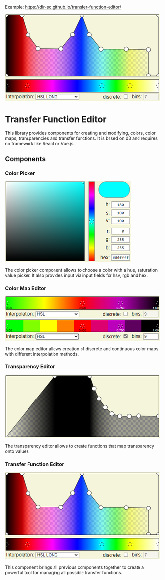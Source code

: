 Example: https://dlr-sc.github.io/transfer-function-editor/

![Teaser](docs/images/Teaser.png)

# Transfer Function Editor

This library provides components for creating and modifying, colors, color maps, transparencies and transfer functions.
It is based on d3 and requires no framework like React or Vue.js.

## Components

### Color Picker
![ColorPicker](docs/images/ColorPicker.png)

The color picker component allows to choose a color with a hue, saturation value picker. It also provides input via
input fields for hsv, rgb and hex. 

### Color Map Editor
![ColorMapContinuous](docs/images/ColorMapContinuous.png)
![ColorMapDiscrete](docs/images/ColorMapDiscrete.png)

The color map editor allows creation of discrete and continuous color maps with different interpolation methods.

### Transparency Editor
![TransparencyEditor](docs/images/TransparencyEditor.png)

The transparency editor allows to create functions that map transparency onto values.

### Transfer Function Editor
![Teaser](docs/images/Teaser.png)

This component brings all previous components together to create a powerful tool for managing all possible transfer
functions.
